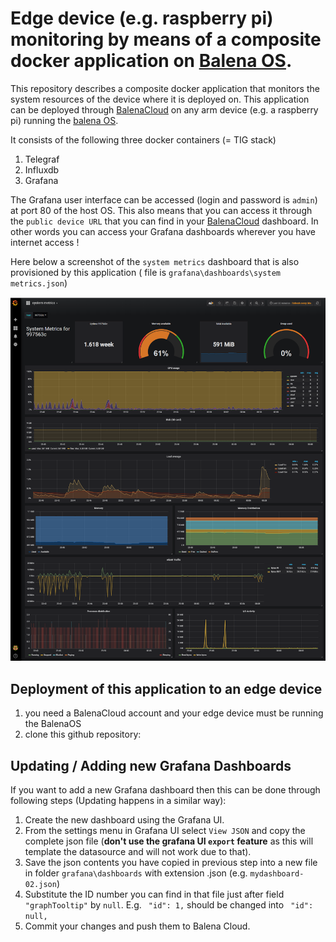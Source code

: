 # Edge device (e.g. raspberry pi) monitoring by means of a composite docker application on [Balena OS](https://www.balena.io/os/).

This repository describes a composite docker application that monitors the system resources of the device where it is deployed on.  This application can be deployed through [BalenaCloud](https://www.balena.io/) on any arm device (e.g. a raspberry pi) running the [balena OS](https://www.balena.io/os/).

It consists of the following three docker containers (= TIG stack)

1. Telegraf
2. Influxdb
3. Grafana

The Grafana user interface can be accessed (login and password is `admin`) at port 80 of the host OS.  This also means that you can access it through the `public device URL` that you can find in your [BalenaCloud](https://www.balena.io/) dashboard.  In other words you can access your Grafana dashboards wherever you have internet access !

Here below a screenshot of the `system metrics` dashboard that is also provisioned by this application ( file is `grafana\dashboards\system metrics.json`)

![system metrics example](./system_metrics_dashboard.png)

## Deployment of this application to an edge device

1. you need a BalenaCloud account and your edge device must be running the BalenaOS
1. clone this github repository:

## Updating / Adding new Grafana Dashboards

If you want to add a new Grafana dashboard then this can be done through following steps (Updating happens in a similar way):

1. Create the new dashboard using the Grafana UI.
2. From the settings menu in Grafana UI select `View JSON` and copy the complete json file (**don't use the grafana UI `export` feature** as this will template the datasource and will not work due to that).
3. Save the json contents you have copied in previous step into a new file in folder `grafana\dashboards` with extension .json  (e.g. `mydashboard-02.json`)
4. Substitute the ID number you can find in that file just after field `"graphTooltip"` by `null`.  E.g. ` "id": 1,` should be changed into ` "id": null,`
5. Commit your changes and push them to Balena Cloud.
